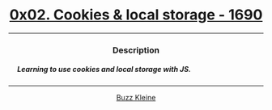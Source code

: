 # [<center>0x02. Cookies & local storage - 1690</center>](https://intranet.hbtn.io/projects/1690#quiz-completed)
 ---
 ### <center>Description</center> 
 ##### &emsp; Learning to use cookies and local storage with JS.
 ---
 [<center>Buzz Kleine</center>](https://github.com/conkobar)
